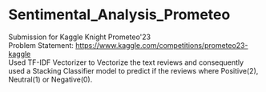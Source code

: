 # Sentimental_Analysis_Prometeo  
Submission for Kaggle Knight Prometeo'23\
Problem Statement: https://www.kaggle.com/competitions/prometeo23-kaggle \
Used TF-IDF Vectorizer to Vectorize the text reviews and consequently used a Stacking Classifier model to predict if the reviews where Positive(2), Neutral(1) or Negative(0).
 
